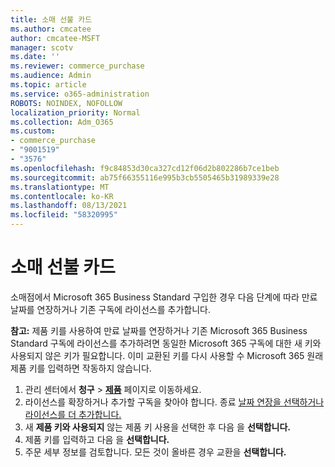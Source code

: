 ```yaml
---
title: 소매 선불 카드
ms.author: cmcatee
author: cmcatee-MSFT
manager: scotv
ms.date: ''
ms.reviewer: commerce_purchase
ms.audience: Admin
ms.topic: article
ms.service: o365-administration
ROBOTS: NOINDEX, NOFOLLOW
localization_priority: Normal
ms.collection: Adm_O365
ms.custom:
- commerce_purchase
- "9001519"
- "3576"
ms.openlocfilehash: f9c84853d30ca327cd12f06d2b802286b7ce1beb
ms.sourcegitcommit: ab75f66355116e995b3cb5505465b31989339e28
ms.translationtype: MT
ms.contentlocale: ko-KR
ms.lasthandoff: 08/13/2021
ms.locfileid: "58320995"
---
```

# <a name="retail-prepaid-card"></a>소매 선불 카드

소매점에서 Microsoft 365 Business Standard 구입한 경우 다음 단계에 따라 만료 날짜를 연장하거나 기존 구독에 라이선스를 추가합니다.

**참고:** 제품 키를 사용하여 만료 날짜를 연장하거나 기존 Microsoft 365 Business Standard 구독에 라이선스를 추가하려면 동일한 Microsoft 365 구독에 대한 새 키와 사용되지 않은 키가 필요합니다. 이미 교환된 키를 다시 사용할 수 Microsoft 365 원래 제품 키를 입력하면 작동하지 않습니다.

1. 관리 센터에서 **청구** > **[제품](https://go.microsoft.com/fwlink/p/?linkid=842054)** 페이지로 이동하세요.
2. 라이선스를 확장하거나 추가할 구독을 찾아야 합니다. 종료 [날짜 연장을 선택하거나](https://go.microsoft.com/fwlink/p/?linkid=842054) [라이선스를 더 추가합니다.](https://go.microsoft.com/fwlink/p/?linkid=842054)
3. 새 **제품 키와 사용되지** 않는 제품 키 사용을 선택한 후 다음 을 **선택합니다.**
4. 제품 키를 입력하고 다음 을 **선택합니다.**
5. 주문 세부 정보를 검토합니다. 모든 것이 올바른 경우 교환을 **선택합니다.**